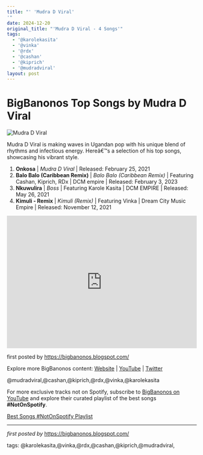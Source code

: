 ```yaml
---
title: "' 'Mudra D Viral'
'"
date: 2024-12-20
original_title: "'Mudra D Viral - 4 Songs'"
tags:
  - '@karolekasita'
  - '@vinka'
  - '@rdx'
  - '@cashan'
  - '@kiprich'
  - '@mudradviral'
layout: post
---
```

<h1>BigBanonos Top Songs by Mudra D Viral</h1>
<img src="https://i0.wp.com/mbu.ug/wp-content/uploads/2023/03/Ava-Peace-4-edited.jpg?fit=1440%2C900&ssl=1" alt="Mudra D Viral"> <p>Mudra D Viral is making waves in Ugandan pop with his unique blend of rhythms and infectious energy. Hereâ€™s a selection of his top songs, showcasing his vibrant style.</p> <ol> <li><strong>Onkosa</strong> | <em>Mudra D Viral</em> | Released: February 25, 2021</li> <li><strong>Balo Balo (Caribbean Remix)</strong> | <em>Balo Balo (Caribbean Remix)</em> | Featuring Cashan, Kiprich, RDx | DCM empire | Released: February 3, 2023</li> <li><strong>Nkuwulira</strong> | <em>Boss</em> | Featuring Karole Kasita | DCM EMPIRE | Released: May 26, 2021</li> <li><strong>Kimuli - Remix</strong> | <em>Kimuli (Remix)</em> | Featuring Vinka | Dream City Music Empire | Released: November 12, 2021</li>
</ol> <div> <iframe src="https://open.spotify.com/embed/playlist/7pMi41Cf5wELwQhapKycfL?utm_source=generator" width="100%" height="352" frameborder="0" allow="autoplay; clipboard-write; encrypted-media; fullscreen; picture-in-picture" loading="lazy"></iframe>
</div> <p>first posted by <a href="https://bigbanonos.blogspot.com/">https://bigbanonos.blogspot.com/</a></p> <div> <p>Explore more BigBanonos content: <a href="https://bigbanonos.blogspot.com/">Website</a> | <a href="https://www.youtube.com/@BigBanonos">YouTube</a> | <a href="https://x.com/bigbanonos">Twitter</a></p>
</div> <!-- Tags -->
<p>@mudradviral,@cashan,@kiprich,@rdx,@vinka,@karolekasita</p>


<!--Subscribe and Playlist Links-->
<div>
    <p>For more exclusive tracks not on Spotify, subscribe to <a href="https://www.youtube.com/@BigBanonos" target="_blank">BigBanonos on YouTube</a> and explore their curated playlist of the best songs <strong>#NotOnSpotify</strong>.</p>
    <p><a href="https://www.youtube.com/playlist?list=PLtuNtuTatqI0kFahUCbtbfenC_ET5O_tr" target="_blank">Best Songs #NotOnSpotify Playlist<br /></a></p></div>

<hr />

<p><em>first posted by</em> <a href="https://bigbanonos.blogspot.com/" rel="noopener" target="_new">https://bigbanonos.blogspot.com/</a></p>

<p>tags: @karolekasita,@vinka,@rdx,@cashan,@kiprich,@mudradviral,</p>

